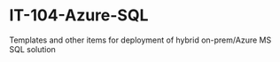 # IT-104-Azure-SQL
Templates and other items for deployment of hybrid on-prem/Azure MS SQL solution
